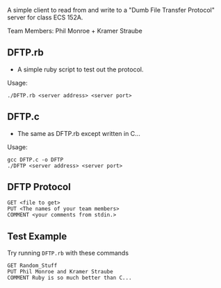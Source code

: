 A simple client to read from and write to a "Dumb File Transfer Protocol" server for class ECS 152A. 

Team Members: Phil Monroe + Kramer Straube


## DFTP.rb
- A simple ruby script to test out the protocol.

Usage:

```
./DFTP.rb <server address> <server port>
```


## DFTP.c
- The same as DFTP.rb except written in C...

Usage:

```
gcc DFTP.c -o DFTP
./DFTP <server address> <server port>
```

## DFTP Protocol
```
GET <file to get>
PUT <The names of your team members>
COMMENT <your comments from stdin.>
```

## Test Example
Try running `DFTP.rb` with these commands

```
GET Random_Stuff
PUT Phil Monroe and Kramer Straube
COMMENT Ruby is so much better than C...
```